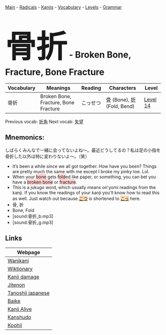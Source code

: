 <style> bigfont {font-size: 100px}</style>
[Main](../README.md) -
[Radicals](../radicals.md) -
[Kanjis](../kanjis.md) -
[Vocabulary](../vocabulary.md) -
[Levels](../levels.md) -
[Grammar](../grammar.md)
# <bigfont> 骨折</bigfont> - Broken Bone, Fracture, Bone Fracture 

| Vocabulary | Meanings | Reading | Characters | Level |
| --- | --- | --- | --- | --- |
| 骨折 | Broken Bone, Fracture, Bone Fracture | こっせつ |  [骨](../kanjis/骨.md) (Bone), [折](../kanjis/折.md) (Fold, Bend) | [Level 14](../levels/wk_level14.md) |

Previous vocab: [折角](折角.md) Next vocab: [失望](失望.md) 

## Mnemonics:
しばらくみんなで一緒に会ってないよね〜。最近どうしてるの？私は足の小指を骨折した以外は特に変わりないよ〜。（笑）
* It’s been a while since we all got together. How have you been? Things are pretty much the same with me except I broke my pinky toe. Lol.
* When your <span style="background-color:#ffcccb"> bone</span> gets <span style="background-color:#ffcccb"> fold</span>ed like paper, or something, you can bet you have a <span style="background-color:#ffcccb"> broken bone</span> or <span style="background-color:#ffcccb"> fracture</span>.
* This is a jukugo word, which usually means on'yomi readings from the kanji. If you know the readings of your kanji you'll know how to read this as well. Just watch out because <span style="background-color:#fed8b1"> [こつ](https://jisho.org/search/こつ)</span> is shortened to <span style="background-color:#fed8b1"> [こっ](https://jisho.org/search/こっ)</span> here.
* 骨, 折
* Bone, Fold
* [sound:骨折_b.mp3]
* [sound:骨折_g.mp3]


## Links 

| Webpage |
| --- |
| [Wanikani          ](https://www.wanikani.com/kanji/骨折) |
| [Wiktionary        ](https://en.wiktionary.org/wiki/骨折) |
| [Kanji damage      ](http://www.kanjidamage.com/kanji/search?utf8=✓&q=骨折) |
| [Jitenon           ](https://jitenon.com/kanji/骨折) |
| [Tanoshii japanese ](https://www.tanoshiijapanese.com/dictionary/kanji.cfm?k=骨折) |
| [Baike             ](https://baike.baidu.com/item/骨折) |
| [Kanji Alive       ](https://app.kanjialive.com/骨折) |
| [Kanshudo          ](https://www.kanshudo.com/searchmn?q=骨折) |
| [Koohii            ](https://kanji.koohii.com/study/kanji/骨折) |
